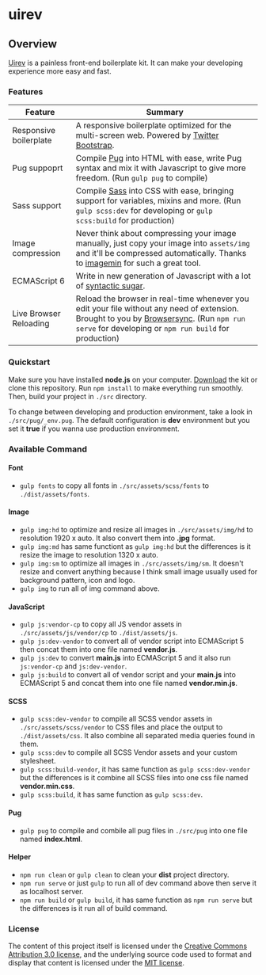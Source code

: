 # uirev

## Overview
[Uirev](https://github.com/jefrydco/uirev) is a painless front-end boilerplate kit. It can make your developing experience more easy and fast.

### Features
| Feature | Summary                                                                                                                                                                                                                                                     |
|---------|---------|
| Responsive boilerplate | A responsive boilerplate optimized for the multi-screen web. Powered by [Twitter Bootstrap](http://getbootstrap.com). |
| Pug suppoprt | Compile [Pug](https://pugjs.org) into HTML with ease, write Pug syntax and mix it with Javascript to give more freedom. (Run `gulp pug` to compile)|
| Sass support | Compile [Sass](http://sass-lang.com/) into CSS with ease, bringing support for variables, mixins and more. (Run `gulp scss:dev` for developing or `gulp scss:build` for production) |
| Image compression | Never think about compressing your image manually, just copy your image into `assets/img` and it'll be compressed automatically. Thanks to [imagemin](https://github.com/imagemin/imagemin) for such a great tool. |
| ECMAScript 6 | Write in new generation of Javascript with a lot of [syntactic sugar](https://en.wikipedia.org/wiki/Syntactic_sugar). |
| Live Browser Reloading | Reload the browser in real-time whenever you edit your file without any need of extension. Brought to you by [Browsersync](https://www.browsersync.io). (Run `npm run serve` for developing or `npm run build` for production) |

### Quickstart
Make sure you have installed **node.js** on your computer. [Download](https://github.com/jefrydco/uirev/releases/download/v0.1.0/uirev.zip)
the kit or clone this repository. Run `npm install` to make everything run smoothly. Then, build your project in `./src` directory.

To change between developing and production environment, take a look in `./src/pug/_env.pug`.
The default configuration is **dev** environment but you set it **true** if you wanna use production environment.

### Available Command

#### Font
* `gulp fonts` to copy all fonts in `./src/assets/scss/fonts` to `./dist/assets/fonts`.

#### Image
* `gulp img:hd` to optimize and resize all images in `./src/assets/img/hd` to resolution 1920 x auto. It also convert them into **.jpg** format.
* `gulp img:md` has same functiont as `gulp img:hd` but the differences is it resize the image to resolution 1320 x auto.
* `gulp img:sm` to optimize all images in `./src/assets/img/sm`. It doesn't resize and convert anything because I think small image usually used for background pattern, icon and logo.
* `gulp img` to run all of img command above.

#### JavaScript
* `gulp js:vendor-cp` to copy all JS vendor assets in `./src/assets/js/vendor/cp` to `./dist/assets/js`.
* `gulp js:dev-vendor` to convert all of vendor script into ECMAScript 5 then concat them into one file named **vendor.js**.
* `gulp js:dev` to convert **main.js** into ECMAScript 5 and it also run `js:vendor-cp` and `js:dev-vendor`.
* `gulp js:build` to convert all of vendor script and your **main.js** into ECMAScript 5 and concat them into one file named **vendor.min.js**.

#### SCSS
* `gulp scss:dev-vendor` to compile all SCSS vendor assets in `./src/assets/scss/vendor` to CSS files and place the output to `./dist/assets/css`. It also combine all separated media queries found in them.
* `gulp scss:dev` to compile all SCSS Vendor assets and your custom stylesheet.
* `gulp scss:build-vendor`, it has same function as `gulp scss:dev-vendor` but the differences is it combine all SCSS files into one css file named **vendor.min.css**.
* `gulp scss:build`, it has same function as `gulp scss:dev`.

#### Pug
* `gulp pug` to compile and combile all pug files in `./src/pug` into one file named **index.html**.

#### Helper
* `npm run clean` or `gulp clean` to clean your **dist** project directory.
* `npm run serve` or just `gulp` to run all of dev command above then serve it as localhost server.
* `npm run build` or `gulp build`, it has same function as `npm run serve` but the differences is it run all of build command.

### License
The content of this project itself is licensed under the [Creative Commons Attribution 3.0 license](http://creativecommons.org/licenses/by/3.0/us/deed.en_US), and the underlying source code used to format and display that content is licensed under the [MIT license](https://github.com/jefrydco/uirev/blob/master/LICENSE).